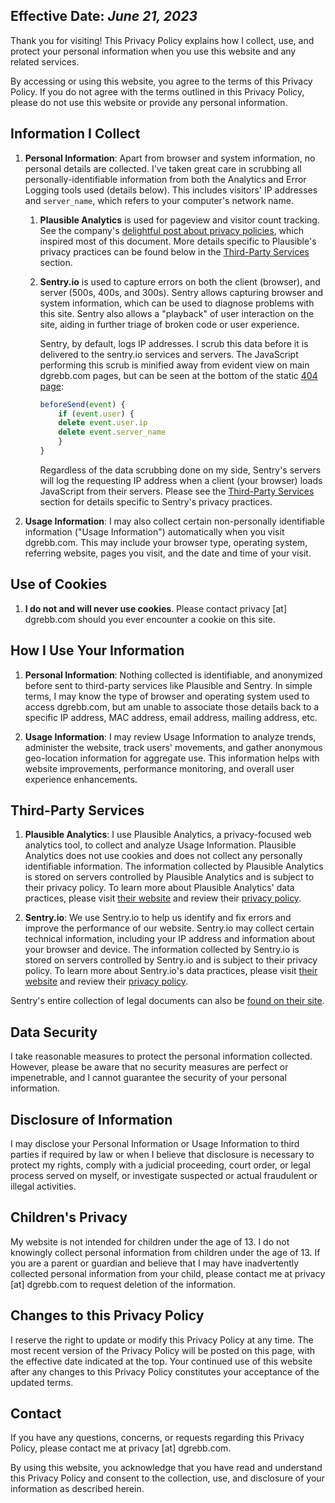 ## Effective Date: _June 21, 2023_

Thank you for visiting! This Privacy Policy explains how I collect, use, and protect your personal information when you use this website and any related services.

By accessing or using this website, you agree to the terms of this Privacy Policy. If you do not agree with the terms outlined in this Privacy Policy, please do not use this website or provide any personal information.

## Information I Collect

1. **Personal Information**: Apart from browser and system information, no personal details are collected. I've taken great care in scrubbing all personally-identifiable information from both the Analytics and Error Logging tools used (details below). This includes visitors' IP addresses and `server_name`, which refers to your computer's network name.

   1. **Plausible Analytics** is used for pageview and visitor count tracking. See the company's [delightful post about privacy policies](https://plausible.io/blog/privacy-policy-page#privacy-policy-examples), which inspired most of this document. More details specific to Plausible's privacy practices can be found below in the [Third-Party Services](#third-party-services) section.

   2. **Sentry.io** is used to capture errors on both the client (browser), and server (500s, 400s, and 300s). Sentry allows capturing browser and system information, which can be used to diagnose problems with this site. Sentry also allows a "playback" of user interaction on the site, aiding in further triage of broken code or user experience.

        Sentry, by default, logs IP addresses. I scrub this data before it is delivered to the sentry.io services and servers. The JavaScript performing this scrub is minified away from evident view on main dgrebb.com pages, but can be seen at the bottom of the static [404 page](/404):

        ```javascript
        beforeSend(event) {
            if (event.user) {
            delete event.user.ip
            delete event.server_name
            }
        }
        ```

        Regardless of the data scrubbing done on my side, Sentry's servers will log the requesting IP address when a client (your browser) loads JavaScript from their servers. Please see the [Third-Party Services](#third-party-services) section for details specific to Sentry's privacy practices.

2. **Usage Information**: I may also collect certain non-personally identifiable information ("Usage Information") automatically when you visit dgrebb.com. This may include your browser type, operating system, referring website, pages you visit, and the date and time of your visit.

## Use of Cookies

1. **I do not and will never use cookies**. Please contact privacy [at] dgrebb.com should you ever encounter a cookie on this site.

## How I Use Your Information

1. **Personal Information**: Nothing collected is identifiable, and anonymized before sent to third-party services like Plausible and Sentry. In simple terms, I may know the type of browser and operating system used to access dgrebb.com, but am unable to associate those details back to a specific IP address, MAC address, email address, mailing address, etc.

2. **Usage Information**: I may review Usage Information to analyze trends, administer the website, track users' movements, and gather anonymous geo-location information for aggregate use. This information helps with website improvements, performance monitoring, and overall user experience enhancements.

## Third-Party Services

1. **Plausible Analytics**: I use Plausible Analytics, a privacy-focused web analytics tool, to collect and analyze Usage Information. Plausible Analytics does not use cookies and does not collect any personally identifiable information. The information collected by Plausible Analytics is stored on servers controlled by Plausible Analytics and is subject to their privacy policy. To learn more about Plausible Analytics' data practices, please visit [their website](https://plausible.io) and review their [privacy policy](https://plausible.io/privacy).

2. **Sentry.io**: We use Sentry.io to help us identify and fix errors and improve the performance of our website. Sentry.io may collect certain technical information, including your IP address and information about your browser and device. The information collected by Sentry.io is stored on servers controlled by Sentry.io and is subject to their privacy policy. To learn more about Sentry.io's data practices, please visit [their website](https://sentry.io/) and review their [privacy policy](https://sentry.io/privacy/).

Sentry's entire collection of legal documents can also be [found on their site](https://sentry.io/legal/).

## Data Security

I take reasonable measures to protect the personal information collected. However, please be aware that no security measures are perfect or impenetrable, and I cannot guarantee the security of your personal information.

## Disclosure of Information

I may disclose your Personal Information or Usage Information to third parties if required by law or when I believe that disclosure is necessary to protect my rights, comply with a judicial proceeding, court order, or legal process served on myself, or investigate suspected or actual fraudulent or illegal activities.

## Children's Privacy

My website is not intended for children under the age of 13. I do not knowingly collect personal information from children under the age of 13. If you are a parent or guardian and believe that I may have inadvertently collected personal information from your child, please contact me at privacy [at] dgrebb.com to request deletion of the information.

## Changes to this Privacy Policy

I reserve the right to update or modify this Privacy Policy at any time. The most recent version of the Privacy Policy will be posted on this page, with the effective date indicated at the top. Your continued use of this website after any changes to this Privacy Policy constitutes your acceptance of the updated terms.

## Contact

If you have any questions, concerns, or requests regarding this Privacy Policy, please contact me at privacy [at] dgrebb.com.

By using this website, you acknowledge that you have read and understand this Privacy Policy and consent to the collection, use, and disclosure of your information as described herein.
